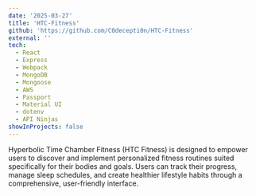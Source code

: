 ```yaml
---
date: '2025-03-27'
title: 'HTC-Fitness'
github: 'https://github.com/C0decepti0n/HTC-Fitness'
external: ''
tech:
  - React
  - Express
  - Webpack
  - MongoDB
  - Mongoose
  - AWS
  - Passport
  - Material UI
  - dotenv
  - API Ninjas
showInProjects: false
---
```


Hyperbolic Time Chamber Fitness (HTC Fitness) is designed to empower users to discover and implement personalized fitness routines suited specifically for their bodies and goals. Users can track their progress, manage sleep schedules, and create healthier lifestyle habits through a comprehensive, user-friendly interface.
